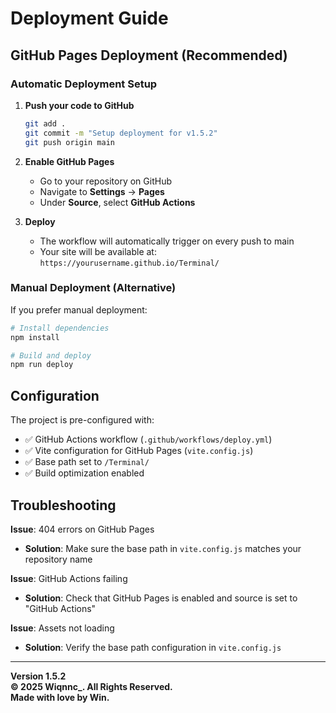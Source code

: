 # Deployment Guide

## GitHub Pages Deployment (Recommended)

### Automatic Deployment Setup

1. **Push your code to GitHub**
   ```bash
   git add .
   git commit -m "Setup deployment for v1.5.2"
   git push origin main
   ```

2. **Enable GitHub Pages**
   - Go to your repository on GitHub
   - Navigate to **Settings** → **Pages**
   - Under **Source**, select **GitHub Actions**

3. **Deploy**
   - The workflow will automatically trigger on every push to main
   - Your site will be available at: `https://yourusername.github.io/Terminal/`

### Manual Deployment (Alternative)

If you prefer manual deployment:

```bash
# Install dependencies
npm install

# Build and deploy
npm run deploy
```

## Configuration

The project is pre-configured with:
- ✅ GitHub Actions workflow (`.github/workflows/deploy.yml`)
- ✅ Vite configuration for GitHub Pages (`vite.config.js`)
- ✅ Base path set to `/Terminal/`
- ✅ Build optimization enabled

## Troubleshooting

**Issue**: 404 errors on GitHub Pages
- **Solution**: Make sure the base path in `vite.config.js` matches your repository name

**Issue**: GitHub Actions failing
- **Solution**: Check that GitHub Pages is enabled and source is set to "GitHub Actions"

**Issue**: Assets not loading
- **Solution**: Verify the base path configuration in `vite.config.js`

---

**Version 1.5.2**  
**© 2025 Wiqnnc_. All Rights Reserved.**  
**Made with love by Win.**